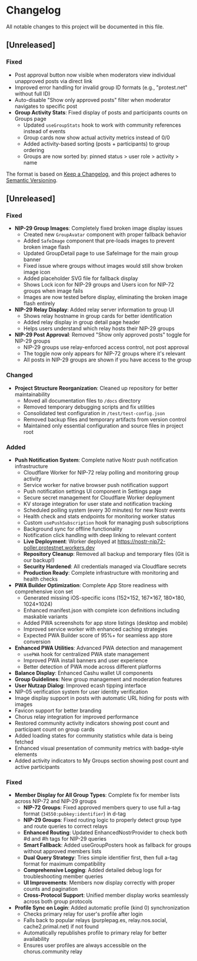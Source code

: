 # Changelog

All notable changes to this project will be documented in this file.

## [Unreleased]

### Fixed
- Post approval button now visible when moderators view individual unapproved posts via direct link
- Improved error handling for invalid group ID formats (e.g., "protest.net" without full ID)
- Auto-disable "Show only approved posts" filter when moderator navigates to specific post
- **Group Activity Stats**: Fixed display of posts and participants counts on Groups page
  - Updated `useGroupStats` hook to work with community references instead of events
  - Group cards now show actual activity metrics instead of 0/0
  - Added activity-based sorting (posts + participants) to group ordering
  - Groups are now sorted by: pinned status > user role > activity > name

The format is based on [Keep a Changelog](https://keepachangelog.com/en/1.0.0/),
and this project adheres to [Semantic Versioning](https://semver.org/spec/v2.0.0.html).

## [Unreleased]

### Fixed
- **NIP-29 Group Images**: Completely fixed broken image display issues
  - Created new `GroupAvatar` component with proper fallback behavior
  - Added `SafeImage` component that pre-loads images to prevent broken image flash
  - Updated GroupDetail page to use SafeImage for the main group banner
  - Fixed issue where groups without images would still show broken image icon
  - Added placeholder SVG file for fallback display
  - Shows Lock icon for NIP-29 groups and Users icon for NIP-72 groups when image fails
  - Images are now tested before display, eliminating the broken image flash entirely
- **NIP-29 Relay Display**: Added relay server information to group UI
  - Shows relay hostname in group cards for better identification
  - Added relay display in group detail page header
  - Helps users understand which relay hosts their NIP-29 groups
- **NIP-29 Post Approval**: Removed "Show only approved posts" toggle for NIP-29 groups
  - NIP-29 groups use relay-enforced access control, not post approval
  - The toggle now only appears for NIP-72 groups where it's relevant
  - All posts in NIP-29 groups are shown if you have access to the group

### Changed
- **Project Structure Reorganization**: Cleaned up repository for better maintainability
  - Moved all documentation files to `/docs` directory
  - Removed temporary debugging scripts and fix utilities
  - Consolidated test configuration in `/test/test-config.json`
  - Removed backup files and temporary artifacts from version control
  - Maintained only essential configuration and source files in project root

### Added
- **Push Notification System**: Complete native Nostr push notification infrastructure
  - Cloudflare Worker for NIP-72 relay polling and monitoring group activity
  - Service worker for native browser push notification support
  - Push notification settings UI component in Settings page
  - Secure secret management for Cloudflare Worker deployment
  - KV storage integration for user state and notification tracking
  - Scheduled polling system (every 30 minutes) for new Nostr events
  - Health check and stats endpoints for monitoring worker status
  - Custom `usePushSubscription` hook for managing push subscriptions
  - Background sync for offline functionality
  - Notification click handling with deep linking to relevant content
  - **Live Deployment**: Worker deployed at https://nostr-nip72-poller.protestnet.workers.dev
  - **Repository Cleanup**: Removed all backup and temporary files (Git is our backup!)
  - **Security Hardened**: All credentials managed via Cloudflare secrets
  - **Production Ready**: Complete infrastructure with monitoring and health checks
- **PWA Builder Optimization**: Complete App Store readiness with comprehensive icon set
  - Generated missing iOS-specific icons (152×152, 167×167, 180×180, 1024×1024)
  - Enhanced manifest.json with complete icon definitions including maskable variants
  - Added PWA screenshots for app store listings (desktop and mobile)
  - Improved service worker with enhanced caching strategies
  - Expected PWA Builder score of 95%+ for seamless app store conversion
- **Enhanced PWA Utilities**: Advanced PWA detection and management
  - `usePWA` hook for centralized PWA state management
  - Improved PWA install banners and user experience
  - Better detection of PWA mode across different platforms
- **Balance Display**: Enhanced Cashu wallet UI components
- **Group Guidelines**: New group management and moderation features
- **User Nutzap Dialog**: Improved ecash tipping interface
- NIP-05 verification system for user identity verification
- Image display support in posts with automatic URL hiding for posts with images
- Favicon support for better branding
- Chorus relay integration for improved performance
- Restored community activity indicators showing post count and participant count on group cards
- Added loading states for community statistics while data is being fetched
- Enhanced visual presentation of community metrics with badge-style elements
- Added activity indicators to My Groups section showing post count and active participants

### Fixed
- **Member Display for All Group Types**: Complete fix for member lists across NIP-72 and NIP-29 groups
  - **NIP-72 Groups**: Fixed approved members query to use full a-tag format (`34550:pubkey:identifier`) in d-tag
  - **NIP-29 Groups**: Fixed routing logic to properly detect group type and route queries to correct relays
  - **Enhanced Routing**: Updated EnhancedNostrProvider to check both #d and #h tags for NIP-29 queries
  - **Smart Fallback**: Added useGroupPosters hook as fallback for groups without approved members lists
  - **Dual Query Strategy**: Tries simple identifier first, then full a-tag format for maximum compatibility
  - **Comprehensive Logging**: Added detailed debug logs for troubleshooting member queries
  - **UI Improvements**: Members now display correctly with proper counts and pagination
  - **Cross-Protocol Support**: Unified member display works seamlessly across both group protocols
- **Profile Sync on Login**: Added automatic profile (kind 0) synchronization
  - Checks primary relay for user's profile after login
  - Falls back to popular relays (purplepag.es, relay.nos.social, cache2.primal.net) if not found
  - Automatically republishes profile to primary relay for better availability
  - Ensures user profiles are always accessible on the chorus.community relay
